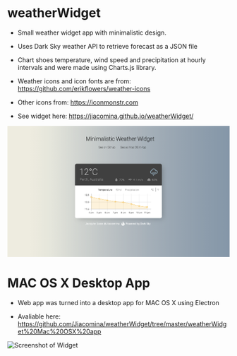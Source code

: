 # weatherWidget
 - Small weather widget app with minimalistic design.
 - Uses Dark Sky weather API to retrieve forecast as a JSON file
 - Chart shoes temperature, wind speed and precipitation at hourly intervals and were made using Charts.js library. 
 
 - Weather icons and icon fonts are from: https://github.com/erikflowers/weather-icons
 - Other icons from: https://iconmonstr.com
 
 - See widget here: https://jiacomina.github.io/weatherWidget/
 
 ![Screenshot of Widget](https://github.com/Jiacomina/weatherWidget/raw/master/Weather%20Widget%20screenshot.png)
 
 # MAC OS X Desktop App 
 - Web app was turned into a desktop app for MAC OS X using Electron 
 
 - Avaliable here: https://github.com/Jiacomina/weatherWidget/tree/master/weatherWidget%20Mac%20OSX%20app
 
 ![Screenshot of Widget](https://github.com/Jiacomina/weatherWidget/raw/master/Desktop%20App%20Screenshot.png)
 
